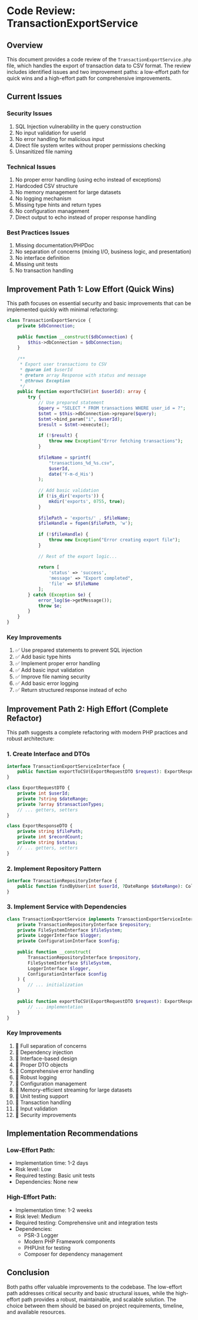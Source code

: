 # Code Review: TransactionExportService

## Overview
This document provides a code review of the `TransactionExportService.php` file, which handles the export of transaction data to CSV format. The review includes identified issues and two improvement paths: a low-effort path for quick wins and a high-effort path for comprehensive improvements.

## Current Issues

### Security Issues
1. SQL Injection vulnerability in the query construction
2. No input validation for userId
3. No error handling for malicious input
4. Direct file system writes without proper permissions checking
5. Unsanitized file naming

### Technical Issues
1. No proper error handling (using echo instead of exceptions)
2. Hardcoded CSV structure
3. No memory management for large datasets
4. No logging mechanism
5. Missing type hints and return types
6. No configuration management
7. Direct output to echo instead of proper response handling

### Best Practices Issues
1. Missing documentation/PHPDoc
2. No separation of concerns (mixing I/O, business logic, and presentation)
3. No interface definition
4. Missing unit tests
5. No transaction handling

## Improvement Path 1: Low Effort (Quick Wins)

This path focuses on essential security and basic improvements that can be implemented quickly with minimal refactoring:

```php
class TransactionExportService {
    private $dbConnection;
    
    public function __construct($dbConnection) {
        $this->dbConnection = $dbConnection;
    }
    
    /**
     * Export user transactions to CSV
     * @param int $userId
     * @return array Response with status and message
     * @throws Exception
     */
    public function exportToCSV(int $userId): array {
        try {
            // Use prepared statement
            $query = "SELECT * FROM transactions WHERE user_id = ?";
            $stmt = $this->dbConnection->prepare($query);
            $stmt->bind_param("i", $userId);
            $result = $stmt->execute();
            
            if (!$result) {
                throw new Exception("Error fetching transactions");
            }
            
            $fileName = sprintf(
                "transactions_%d_%s.csv",
                $userId,
                date('Y-m-d_His')
            );
            
            // Add basic validation
            if (!is_dir('exports')) {
                mkdir('exports', 0755, true);
            }
            
            $filePath = 'exports/' . $fileName;
            $fileHandle = fopen($filePath, 'w');
            
            if (!$fileHandle) {
                throw new Exception("Error creating export file");
            }
            
            // Rest of the export logic...
            
            return [
                'status' => 'success',
                'message' => "Export completed",
                'file' => $fileName
            ];
        } catch (Exception $e) {
            error_log($e->getMessage());
            throw $e;
        }
    }
}
```

### Key Improvements
1. ✅ Use prepared statements to prevent SQL injection
2. ✅ Add basic type hints
3. ✅ Implement proper error handling
4. ✅ Add basic input validation
5. ✅ Improve file naming security
6. ✅ Add basic error logging
7. ✅ Return structured response instead of echo

## Improvement Path 2: High Effort (Complete Refactor)

This path suggests a complete refactoring with modern PHP practices and robust architecture:

### 1. Create Interface and DTOs
```php
interface TransactionExportServiceInterface {
    public function exportToCSV(ExportRequestDTO $request): ExportResponseDTO;
}

class ExportRequestDTO {
    private int $userId;
    private ?string $dateRange;
    private ?array $transactionTypes;
    // ... getters, setters
}

class ExportResponseDTO {
    private string $filePath;
    private int $recordCount;
    private string $status;
    // ... getters, setters
}
```

### 2. Implement Repository Pattern
```php
interface TransactionRepositoryInterface {
    public function findByUser(int $userId, ?DateRange $dateRange): Collection;
}
```

### 3. Implement Service with Dependencies
```php
class TransactionExportService implements TransactionExportServiceInterface {
    private TransactionRepositoryInterface $repository;
    private FileSystemInterface $fileSystem;
    private LoggerInterface $logger;
    private ConfigurationInterface $config;
    
    public function __construct(
        TransactionRepositoryInterface $repository,
        FileSystemInterface $fileSystem,
        LoggerInterface $logger,
        ConfigurationInterface $config
    ) {
        // ... initialization
    }
    
    public function exportToCSV(ExportRequestDTO $request): ExportResponseDTO {
        // ... implementation
    }
}
```

### Key Improvements
1. 🔄 Full separation of concerns
2. 🔄 Dependency injection
3. 🔄 Interface-based design
4. 🔄 Proper DTO objects
5. 🔄 Comprehensive error handling
6. 🔄 Robust logging
7. 🔄 Configuration management
8. 🔄 Memory-efficient streaming for large datasets
9. 🔄 Unit testing support
10. 🔄 Transaction handling
11. 🔄 Input validation
12. 🔄 Security improvements

## Implementation Recommendations

### Low-Effort Path:
- Implementation time: 1-2 days
- Risk level: Low
- Required testing: Basic unit tests
- Dependencies: None new

### High-Effort Path:
- Implementation time: 1-2 weeks
- Risk level: Medium
- Required testing: Comprehensive unit and integration tests
- Dependencies: 
  - PSR-3 Logger
  - Modern PHP Framework components
  - PHPUnit for testing
  - Composer for dependency management

## Conclusion
Both paths offer valuable improvements to the codebase. The low-effort path addresses critical security and basic structural issues, while the high-effort path provides a robust, maintainable, and scalable solution. The choice between them should be based on project requirements, timeline, and available resources.
